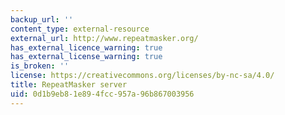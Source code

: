 ```yaml
---
backup_url: ''
content_type: external-resource
external_url: http://www.repeatmasker.org/
has_external_licence_warning: true
has_external_license_warning: true
is_broken: ''
license: https://creativecommons.org/licenses/by-nc-sa/4.0/
title: RepeatMasker server
uid: 0d1b9eb8-1e89-4fcc-957a-96b867003956
---
```

